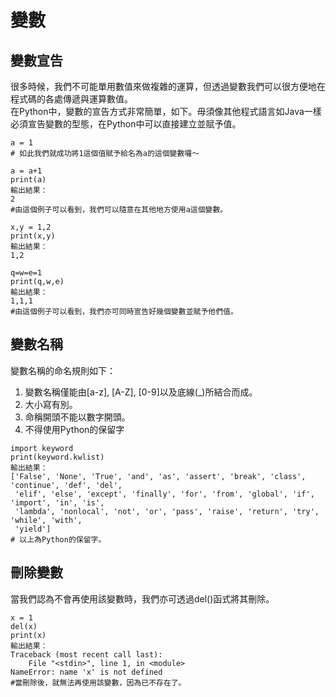 # 變數

## 變數宣告

很多時候，我們不可能單用數值來做複雜的運算，但透過變數我們可以很方便地在程式碼的各處傳遞與運算數值。  
在Python中，變數的宣告方式非常簡單，如下。毋須像其他程式語言如Java一樣必須宣告變數的型態，在Python中可以直接建立並賦予值。

```text
a = 1
# 如此我們就成功將1這個值賦予給名為a的這個變數囉～

a = a+1
print(a)
輸出結果：
2
#由這個例子可以看到，我們可以隨意在其他地方使用a這個變數。

x,y = 1,2
print(x,y)
輸出結果：
1,2

q=w=e=1
print(q,w,e)
輸出結果：
1,1,1
#由這個例子可以看到，我們亦可同時宣告好幾個變數並賦予他們值。
```

## 變數名稱

變數名稱的命名規則如下：  
1. 變數名稱僅能由\[a-z\], \[A-Z\], \[0-9\]以及底線\(\_\)所結合而成。  
2. 大小寫有別。  
3. 命稱開頭不能以數字開頭。  
4. 不得使用Python的保留字

```text
import keyword
print(keyword.kwlist)
輸出結果：
['False', 'None', 'True', 'and', 'as', 'assert', 'break', 'class', 'continue', 'def', 'del',
 'elif', 'else', 'except', 'finally', 'for', 'from', 'global', 'if', 'import', 'in', 'is', 
 'lambda', 'nonlocal', 'not', 'or', 'pass', 'raise', 'return', 'try', 'while', 'with', 
 'yield']
# 以上為Python的保留字。
```

## 刪除變數

當我們認為不會再使用該變數時，我們亦可透過del\(\)函式將其刪除。

```text
x = 1
del(x)
print(x)
輸出結果：
Traceback (most recent call last):
    File "<stdin>", line 1, in <module>
NameError: name 'x' is not defined
#當刪除後，就無法再使用該變數，因為已不存在了。
```



